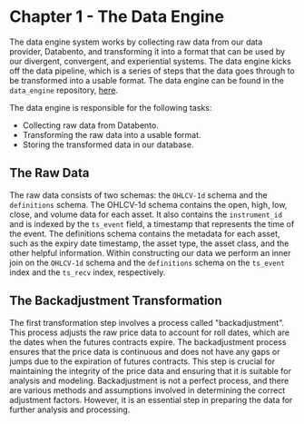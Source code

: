 # Chapter 1 - The Data Engine
The data engine system works by collecting raw data from our data provider, Databento, and transforming it into a format that can be used by our divergent, convergent, and experiential systems. The data engine kicks off the data pipeline, which is a series of steps that the data goes through to be transformed into a usable format. 
The data engine can be found in the `data_engine` repository, [here](https://github.com/algoGators/data_engine/).

The data engine is responsible for the following tasks:
- Collecting raw data from Databento.
- Transforming the raw data into a usable format.
- Storing the transformed data in our database.

## The Raw Data
The raw data consists of two schemas: the `OHLCV-1d` schema and the `definitions` schema. The OHLCV-1d schema contains the open, high, low, close, and volume data for each asset. It also contains the `instrument_id` and is indexed by the `ts_event` field, a timestamp that represents the time of the event. The definitions schema contains the metadata for each asset, such as the expiry date timestamp, the asset type, the asset class, and the other helpful information. Within constructing our data we perform an inner join on the `OHLCV-1d` schema and the `definitions` schema on the `ts_event` index and the `ts_recv` index, respectively.

## The Backadjustment Transformation
The first transformation step involves a process called "backadjustment". This process adjusts the raw price data to account for roll dates, which are the dates when the futures contracts expire. The backadjustment process ensures that the price data is continuous and does not have any gaps or jumps due to the expiration of futures contracts. This step is crucial for maintaining the integrity of the price data and ensuring that it is suitable for analysis and modeling. Backadjustment is not a perfect process, and there are various methods and assumptions involved in determining the correct adjustment factors. However, it is an essential step in preparing the data for further analysis and processing.
